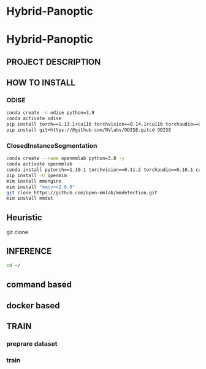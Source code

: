 # Hybrid-Panoptic
# Hybrid-Panoptic
## PROJECT DESCRIPTION

## HOW TO INSTALL
### ODISE 
```bash
conda create -n odise python=3.9
conda activate odise
pip install torch==1.13.1+cu116 torchvision==0.14.1+cu116 torchaudio==0.13.1 --extra-index-url https://download.pytorch.org/whl/cu116
pip install git+https://@github.com/NVlabs/ODISE.gitcd ODISE
```
### ClosedInstanceSegmentation
```bash
conda create --name openmmlab python=3.8 -y
conda activate openmmlab
conda install pytorch==1.10.1 torchvision==0.11.2 torchaudio==0.10.1 cudatoolkit=10.2 -c pytorch
pip install -U openmim
mim install mmengine
mim install "mmcv>=2.0.0"
git clone https://github.com/open-mmlab/mmdetection.git
mim install mmdet
```
## Heuristic
git clone 

## INFERENCE 
```bash
cd ~/
```
## command based
## docker based
## TRAIN
### preprare dataset
### train
